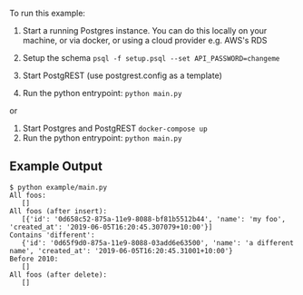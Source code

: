 To run this example:

1. Start a running Postgres instance. You can do this locally on your machine, or via docker, or using a cloud provider e.g. AWS's RDS

2. Setup the schema `psql -f setup.psql --set API_PASSWORD=changeme`

3. Start PostgREST (use postgrest.config as a template)

4. Run the python entrypoint: `python main.py`

or 

1. Start Postgres and PostgREST `docker-compose up`
2. Run the python entrypoint: `python main.py`


## Example Output

```
$ python example/main.py
All foos:
   []
All foos (after insert):
   [{'id': '0d658c52-875a-11e9-8088-bf81b5512b44', 'name': 'my foo', 'created_at': '2019-06-05T16:20:45.307079+10:00'}]
Contains 'different':
   {'id': '0d65f9d0-875a-11e9-8088-03add6e63500', 'name': 'a different name', 'created_at': '2019-06-05T16:20:45.31001+10:00'}
Before 2010:
   []
All foos (after delete):
   []
```
